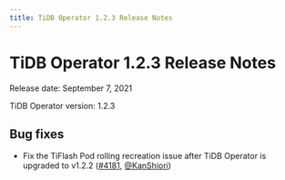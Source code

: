 ```yaml
---
title: TiDB Operator 1.2.3 Release Notes
---
```


# TiDB Operator 1.2.3 Release Notes

Release date: September 7, 2021

TiDB Operator version: 1.2.3

## Bug fixes

- Fix the TiFlash Pod rolling recreation issue after TiDB Operator is upgraded to v1.2.2 ([#4181](https://github.com/pingcap/tidb-operator/pull/4181), [@KanShiori](https://github.com/KanShiori))
